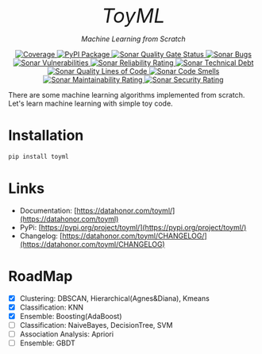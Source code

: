 <p align="center" style="font-size:40px; margin:0px 10px 0px 10px">
    <em>ToyML</em>
</p>
<p align="center">
    <em>Machine Learning from Scratch</em>
</p>





<p align="center">

<a href="https://codecov.io/gh/shenxiangzhuang/ToyML" target="_blank">
    <img src="https://codecov.io/gh/shenxiangzhuang/ToyML/branch/master/graph/badge.svg" alt="Coverage">
</a>
<a href="https://pypi.org/project/toyml" target="_blank">
    <img src="https://badge.fury.io/py/toyml.svg" alt="PyPI Package">
</a>
<a href="https://sonarcloud.io/api/project_badges/measure?project=shenxiangzhuang_toyml&metric=alert_status" target="_blank">
    <img src="https://sonarcloud.io/api/project_badges/measure?project=shenxiangzhuang_toyml&metric=alert_status" alt="Sonar Quality Gate Status">
</a>


<a href="https://sonarcloud.io/api/project_badges/measure?project=shenxiangzhuang_toyml&metric=bugs" target="_blank">
    <img src="https://sonarcloud.io/api/project_badges/measure?project=shenxiangzhuang_toyml&metric=bugs" alt="Sonar Bugs">
</a>
<a href="https://sonarcloud.io/api/project_badges/measure?project=shenxiangzhuang_toyml&metric=vulnerabilities" target="_blank">
    <img src="https://sonarcloud.io/api/project_badges/measure?project=shenxiangzhuang_toyml&metric=vulnerabilities" alt="Sonar Vulnerabilities">
</a>
<a href="https://sonarcloud.io/api/project_badges/measure?project=shenxiangzhuang_toyml&metric=reliability_rating" target="_blank">
    <img src="https://sonarcloud.io/api/project_badges/measure?project=shenxiangzhuang_toyml&metric=reliability_rating" alt="Sonar Reliability Rating">
</a>
<a href="https://sonarcloud.io/api/project_badges/measure?project=shenxiangzhuang_toyml&metric=sqale_index" target="_blank">
    <img src="https://sonarcloud.io/api/project_badges/measure?project=shenxiangzhuang_toyml&metric=sqale_index" alt="Sonar Technical Debt">
</a>
<a href="https://sonarcloud.io/api/project_badges/measure?project=shenxiangzhuang_toyml&metric=ncloc" target="_blank">
    <img src="https://sonarcloud.io/api/project_badges/measure?project=shenxiangzhuang_toyml&metric=ncloc" alt="Sonar Quality Lines of Code">
</a>
<a href="https://sonarcloud.io/api/project_badges/measure?project=shenxiangzhuang_toyml&metric=code_smells" target="_blank">
    <img src="https://sonarcloud.io/api/project_badges/measure?project=shenxiangzhuang_toyml&metric=code_smells" alt="Sonar Code Smells">
</a>
<a href="https://sonarcloud.io/api/project_badges/measure?project=shenxiangzhuang_toyml&metric=sqale_rating" target="_blank">
    <img src="https://sonarcloud.io/api/project_badges/measure?project=shenxiangzhuang_toyml&metric=sqale_rating" alt="Sonar Maintainability Rating">
</a>
<a href="https://sonarcloud.io/api/project_badges/measure?project=shenxiangzhuang_toyml&metric=security_rating" target="_blank">
    <img src="https://sonarcloud.io/api/project_badges/measure?project=shenxiangzhuang_toyml&metric=security_rating" alt="Sonar Security Rating">
</a>
</p>

There are some machine learning algorithms implemented from scratch.
Let's learn machine learning with simple toy code.


# Installation
```bash
pip install toyml
```


# Links
- Documentation: [https://datahonor.com/toyml/](https://datahonor.com/toyml)
- PyPi: [https://pypi.org/project/toyml/](https://pypi.org/project/toyml/)
- Changelog: [https://datahonor.com/toyml/CHANGELOG/](https://datahonor.com/toyml/CHANGELOG)


# RoadMap

- [x] Clustering: DBSCAN, Hierarchical(Agnes&Diana), Kmeans
- [x] Classification: KNN
- [x] Ensemble: Boosting(AdaBoost)
- [ ] Classification: NaiveBayes, DecisionTree, SVM
- [ ] Association Analysis: Apriori
- [ ] Ensemble: GBDT
